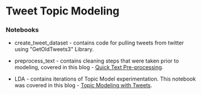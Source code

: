 # Tweet Topic Modeling

### Notebooks

* create_tweet_dataset - contains code for pulling tweets from twitter using "GetOldTweets3" Library.

* preprocess_text - contains cleaning steps that were taken prior to modeling, covered in this blog - [Quick Text Pre-processing](https://medium.com/swlh/quick-text-pre-processing-c444f0ed9dcc).

* LDA - contains iterations of Topic Model experimentation. This notebook was covered in this blog - [Topic Modeling with Tweets](https://medium.com/@robzifchak/lda-topic-modeling-with-tweets-deff37c0e131). 




